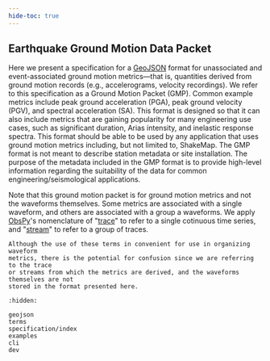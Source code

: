 ```yaml
---
hide-toc: true
---
```


## Earthquake Ground Motion Data Packet 

Here we present a specification for a [GeoJSON](https://geojson.org/) format 
for unassociated and event-associated ground motion metrics—that is, quantities
derived from ground motion records (e.g., accelerograms, velocity recordings).
We refer to this specification as a Ground Motion Packet (GMP). Common example
metrics include peak ground acceleration (PGA), peak ground velocity (PGV), and
spectral acceleration (SA). This format is designed so that it can also include
metrics that are gaining popularity for many engineering use cases, such as
significant duration, Arias intensity, and inelastic response spectra. This
format should be able to be used by any application that uses ground motion
metrics including, but not limited to, ShakeMap. The GMP format is not meant to
describe station metadata or site installation. The purpose of the metadata
included in the GMP format is to provide high-level information regarding the
suitability of the data for common engineering/seismological applications.

Note that this ground motion packet is for ground motion metrics and not the
waveforms themselves. Some metrics are associated with a single waveform, and 
others are associated with a group a waveforms. We apply
[ObsPy](https://docs.obspy.org/)'s nomenclature of 
"[trace](https://docs.obspy.org/packages/autogen/obspy.core.trace.Trace.html)" 
to refer to a single cotinuous time series, and 
"[stream](https://docs.obspy.org/packages/autogen/obspy.core.stream.Stream.html)" 
to refer to a group of traces.

```{attention}
Although the use of these terms in convenient for use in organizing waveform 
metrics, there is the potential for confusion since we are referring to the trace 
or streams from which the metrics are derived, and the waveforms themselves are not
stored in the format presented here. 
```



```{toctree}
:hidden:

geojson
terms
specification/index
examples
cli
dev
```